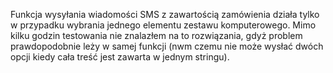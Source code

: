 Funkcja wysyłania wiadomości SMS z zawartością zamówienia działa tylko w przypadku wybrania jednego elementu zestawu komputerowego. 
Mimo kilku godzin testowania nie znalazłem na to rozwiązania, gdyż problem prawdopodobnie leży w samej funkcji (nwm czemu nie może wysłać dwóch opcji kiedy cała treść jest zawarta w jednym stringu).
